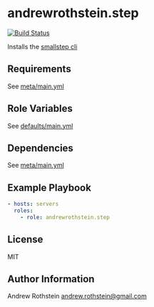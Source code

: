 andrewrothstein.step
=========
[![Build Status](https://travis-ci.org/andrewrothstein/ansible-step.svg?branch=master)](https://travis-ci.org/andrewrothstein/ansible-step)

Installs the [smallstep cli](https://github.com/smallstep/cli)

Requirements
------------

See [meta/main.yml](meta/main.yml)

Role Variables
--------------

See [defaults/main.yml](defaults/main.yml)

Dependencies
------------

See [meta/main.yml](meta/main.yml)

Example Playbook
----------------

```yml
- hosts: servers
  roles:
    - role: andrewrothstein.step
```

License
-------

MIT

Author Information
------------------

Andrew Rothstein <andrew.rothstein@gmail.com>
